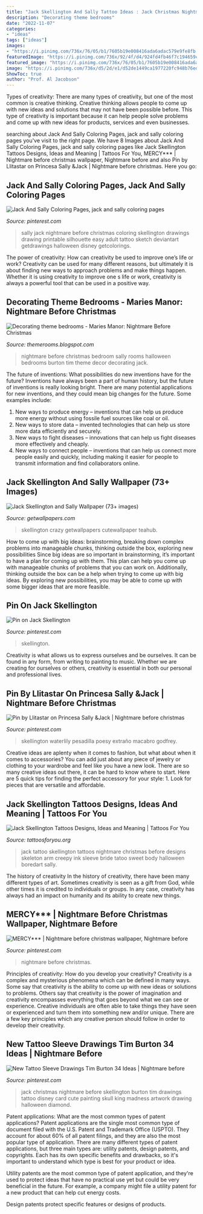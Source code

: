 ```yaml
---
title: "Jack Skellington And Sally Tattoo Ideas : Jack Christmas Nightmare Before Skellington Burton Tim Drawings Tattoo Disney Card Cute Painting Skull King Madness Artwork Drawing Halloween Diamond"
description: "Decorating theme bedrooms"
date: "2022-11-07"
categories:
- "ideas"
tags: ["ideas"]
images:
- "https://i.pinimg.com/736x/76/05/b1/7605b19e008416ada6adac579e9fe8fb.jpg"
featuredImage: "https://i.pinimg.com/736x/92/4f/d4/924fd4fb46f7c194659cbc8651e1e982.jpg"
featured_image: "https://i.pinimg.com/736x/76/05/b1/7605b19e008416ada6adac579e9fe8fb.jpg"
image: "https://i.pinimg.com/736x/d5/2d/e1/d52de1449ca1977220fc948b76ed2987.jpg"
ShowToc: true
author: "Prof. Al Jacobson"
---
```



Types of creativity:
There are many types of creativity, but one of the most common is creative thinking. Creative thinking allows people to come up with new ideas and solutions that may not have been possible before. This type of creativity is important because it can help people solve problems and come up with new ideas for products, services and even businesses.

	

		
searching about Jack And Sally Coloring Pages, jack and sally coloring pages you've visit to the right page. We have 8 Images about Jack And Sally Coloring Pages, jack and sally coloring pages like Jack Skellington Tattoos Designs, Ideas and Meaning | Tattoos For You, MERCY*** | Nightmare before christmas wallpaper, Nightmare before and also Pin by Llitastar on Princesa Sally &amp;Jack | Nightmare before christmas. Here you go:
		
    
## Jack And Sally Coloring Pages, Jack And Sally Coloring Pages

<img loading=lazy src="https://i.pinimg.com/originals/b9/a4/ff/b9a4ff22d02a05f90dfefff69fa0dcf3.jpg" onerror="this.onerror=null;this.src='https://tse4.mm.bing.net/th?id=OIP.Ad0H2RUg3N0MDCRE-nEBEgHaKL&amp;pid=15.1';" alt="Jack And Sally Coloring Pages, jack and sally coloring pages">

_Source: pinterest.com_

>sally jack nightmare before christmas coloring skellington drawings drawing printable silhouette easy adult tattoo sketch deviantart getdrawings halloween disney getcolorings. 

	

The power of creativity: How can creativity be used to improve one’s life or work?
Creativity can be used for many different reasons, but ultimately it is about finding new ways to approach problems and make things happen. Whether it is using creativity to improve one s life or work, creativity is always a powerful tool that can be used in a positive way.

    
## Decorating Theme Bedrooms - Maries Manor: Nightmare Before Christmas

<img loading=lazy src="https://1.bp.blogspot.com/-g2S27v2P6YU/XUwTwj8GyjI/AAAAAAAA1QY/Y-jnrUkV2WkGRYl9adFKxG39IZL0KhNKgCLcBGAs/s1600/Sally%2BNightmare%2BBefore%2BChristmas%2BComforters%2BSally%2BNightmare%2BBefore%2BChristmas%2Bbedroom%2Bideas%2Bmaries%2Bmanor%2Bbedrooms.jpg" onerror="this.onerror=null;this.src='https://tse2.mm.bing.net/th?id=OIP.gOKWbq2--ddLKh8_VcqGOQHaG0&amp;pid=15.1';" alt="Decorating theme bedrooms - Maries Manor: Nightmare Before Christmas">

_Source: themerooms.blogspot.com_

>nightmare before christmas bedroom sally rooms halloween bedrooms burton tim theme decor decorating jack. 

	

The future of inventions: What possibilities do new inventions have for the future?
Inventions have always been a part of human history, but the future of inventions is really looking bright. There are many potential applications for new inventions, and they could mean big changes for the future. Some examples include:
1. New ways to produce energy – inventions that can help us produce more energy without using fossile fuel sources like coal or oil.
2. New ways to store data – invented technologies that can help us store more data efficiently and securely.
3. New ways to fight diseases – innovations that can help us fight diseases more effectively and cheaply.
4. New ways to connect people – inventions that can help us connect more people easily and quickly, including making it easier for people to transmit information and find collaborators online.

    
## Jack Skellington And Sally Wallpaper (73+ Images)

<img loading=lazy src="https://getwallpapers.com/wallpaper/full/0/6/9/15869.jpg" onerror="this.onerror=null;this.src='https://tse3.mm.bing.net/th?id=OIP.fZ808y1yrdcuBjRdWfprwQHaNK&amp;pid=15.1';" alt="Jack Skellington and Sally Wallpaper (73+ images)">

_Source: getwallpapers.com_

>skellington crazy getwallpapers cutewallpaper teahub. 

	

How to come up with big ideas: brainstorming, breaking down complex problems into manageable chunks, thinking outside the box, exploring new possibilities
Since big ideas are so important in brainstorming, it’s important to have a plan for coming up with them. This plan can help you come up with manageable chunks of problems that you can work on. Additionally, thinking outside the box can be a help when trying to come up with big ideas. By exploring new possibilities, you may be able to come up with some bigger ideas that are more feasible.

    
## Pin On Jack Skellington

<img loading=lazy src="https://i.pinimg.com/736x/76/05/b1/7605b19e008416ada6adac579e9fe8fb.jpg" onerror="this.onerror=null;this.src='https://tse4.mm.bing.net/th?id=OIP.soZMm-Rm0IS-TJ7l37A2IwHaKA&amp;pid=15.1';" alt="Pin on Jack Skellington">

_Source: pinterest.com_

>skellington. 

	

Creativity is what allows us to express ourselves and be ourselves. It can be found in any form, from writing to painting to music. Whether we are creating for ourselves or others, creativity is essential in both our personal and professional lives.

    
## Pin By Llitastar On Princesa Sally &amp;Jack | Nightmare Before Christmas

<img loading=lazy src="https://i.pinimg.com/originals/f7/a7/78/f7a778193496b429df0056fee2fd6002.jpg" onerror="this.onerror=null;this.src='https://tse1.mm.bing.net/th?id=OIP.zZZeRzQu90U44rwMYA9PDwHaKa&amp;pid=15.1';" alt="Pin by Llitastar on Princesa Sally &amp;Jack | Nightmare before christmas">

_Source: pinterest.com_

>skellington waterlily pesadilla poesy extraño macabro godfrey. 

	

Creative ideas are aplenty when it comes to fashion, but what about when it comes to accessories? You can add just about any piece of jewelry or clothing to your wardrobe and feel like you have a new look. There are so many creative ideas out there, it can be hard to know where to start. Here are 5 quick tips for finding the perfect accessory for your style: 1. Look for pieces that are versatile and affordable.

    
## Jack Skellington Tattoos Designs, Ideas And Meaning | Tattoos For You

<img loading=lazy src="https://www.tattoosforyou.org/wp-content/uploads/2016/03/Jack-Skellington-Tattoos-200x300.jpg" onerror="this.onerror=null;this.src='https://tse2.mm.bing.net/th?id=OIP.Ob0xzU7SV_qsNziRr6iJwgAAAA&amp;pid=15.1';" alt="Jack Skellington Tattoos Designs, Ideas and Meaning | Tattoos For You">

_Source: tattoosforyou.org_

>jack tattoo skellington tattoos nightmare christmas before designs skeleton arm creepy ink sleeve bride tatoo sweet body halloween boredart sally. 

	

The history of creativity
In the history of creativity, there have been many different types of art. Sometimes creativity is seen as a gift from God, while other times it is credited to individuals or groups. In any case, creativity has always had an impact on humanity and its ability to create new things.

    
## MERCY*** | Nightmare Before Christmas Wallpaper, Nightmare Before

<img loading=lazy src="https://i.pinimg.com/736x/92/4f/d4/924fd4fb46f7c194659cbc8651e1e982.jpg" onerror="this.onerror=null;this.src='https://tse4.mm.bing.net/th?id=OIP.BvWfOb3DdOAqSeS99u-IUAHaLB&amp;pid=15.1';" alt="MERCY*** | Nightmare before christmas wallpaper, Nightmare before">

_Source: pinterest.com_

>nightmare before christmas. 

	

Principles of creativity: How do you develop your creativity?
Creativity is a complex and mysterious phenomena which can be defined in many ways. Some say that creativity is the ability to come up with new ideas or solutions to problems. Others say that creativity is the power of imagination and creativity encompasses everything that goes beyond what we can see or experience. Creative individuals are often able to take things they have seen or experienced and turn them into something new and/or unique. There are a few key principles which any creative person should follow in order to develop their creativity.

    
## New Tattoo Sleeve Drawings Tim Burton 34 Ideas | Nightmare Before

<img loading=lazy src="https://i.pinimg.com/736x/d5/2d/e1/d52de1449ca1977220fc948b76ed2987.jpg" onerror="this.onerror=null;this.src='https://tse3.mm.bing.net/th?id=OIP.vMeAuVZFBx76wtIrhNJj_QAAAA&amp;pid=15.1';" alt="New Tattoo Sleeve Drawings Tim Burton 34 Ideas | Nightmare before">

_Source: pinterest.com_

>jack christmas nightmare before skellington burton tim drawings tattoo disney card cute painting skull king madness artwork drawing halloween diamond. 

	

Patent applications: What are the most common types of patent applications?
Patent applications are the single most common type of document filed with the U.S. Patent and Trademark Office (USPTO). They account for about 60% of all patent filings, and they are also the most popular type of application.
There are many different types of patent applications, but three main types are: utility patents, design patents, and copyrights. Each has its own specific benefits and drawbacks, so it's important to understand which type is best for your product or idea.

 Utility patents are the most common type of patent application, and they're used to protect ideas that have no practical use yet but could be very beneficial in the future. For example, a company might file a utility patent for a new product that can help cut energy costs.

Design patents protect specific features or designs of products.

